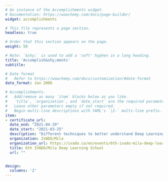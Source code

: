 ```yaml
---
# An instance of the Accomplishments widget.
# Documentation: https://wowchemy.com/docs/page-builder/
widget: accomplishments

# This file represents a page section.
headless: true

# Order that this section appears on the page.
weight: 50

# Note: `&shy;` is used to add a 'soft' hyphen in a long heading.
title: 'Accomplish&shy;ments'
subtitle:

# Date format
#   Refer to https://wowchemy.com/docs/customization/#date-format
date_format: Jan 2006

# Accomplishments.
#   Add/remove as many `item` blocks below as you like.
#   `title`, `organization`, and `date_start` are the required parameters.
#   Leave other parameters empty if not required.
#   Begin multi-line descriptions with YAML's `|2-` multi-line prefix.
item:
- certificate_url: 
  date_end: "2021-04-29"
  date_start: "2021-03-25"
  description: "Different techniques to better understand Deep Learning given by experts in the AI field"
  organization: IVADO/Mila
  organization_url: https://ivado.ca/en/events/6th-ivado-mila-deep-learning-school/
  title: 6th IVADO/Mila Deep Learning School
  url: ""


design:
  columns: '2' 
---
```

